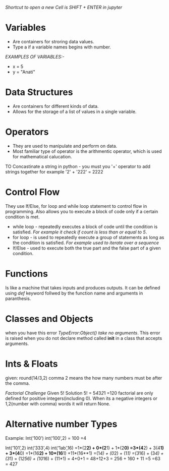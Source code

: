 *Shortcut to open a new Cell is SHIFT + ENTER in jupyter*

# Variables
- Are containers for stroring data values.
- Type a if a variable names begins with number.

*EXAMPLES OF VARIABLES:-*
- x = 5
- y = "Anati"


# Data Structures
- Are containers for different kinds of data. 
- Allows for the storage of a list of values in a single variable.

# Operators
- They are used to manipulate and perform on data.
- Most familiar type of operator is the arithmentic operator, which is used for mathematical calucation.

TO Concastinate a string in python - you must you '+' operator to add strings together for example '2' + '222' = 2222

# Control Flow
They use If/Else, for loop and while loop statement to control flow in programming. Also allows you to execute a block of code only if a certain condition is met.
- while loop - repeatedly executes a block of code until the condition is satisfied. *For example it check if count is less than or equal to 5*.
- for loop -  is used to repeatedly execute a group of statements as long as the condition is satisfied. *For example used to iterate over a sequence*
- If/Else -  used to execute both the true part and the false part of a given condition. 

# Functions
Is like a machine that  takes inputs and produces outputs. It can be defined using *def* keyword follwed by the function name and arguments in paranthesis.

# Classes and Objects
when you have this error *TypeError:Object() take no arguments*. This error is raised when you do not declare method called __init__ in a class that accepts arguments.


# Ints & Floats
given:  round(14/3,2) comma 2 means the how many numbers must be after the comma.

*Factorial Challenge*
Given 5!
Solution 
5! = 5*4*3*2*1 =120
factorial are only defined for positive integers(including 0). When its a negative integers or 1,2(number with comma) words it will return None.

# Alternative number Types
Example:
Int(‘100’)		  	int(‘100’,2)
= 100				      =4
 
Int(‘101’,2)		                        		int(‘333’,4)		                              		int(‘1ab’,16)
=1*(2**2) + 0*(2**1) + 1*(2**0)            	=3*(4**2) + 3(4**1) + 3*(4**0)	                	=1*(16**2) + 10*(16**1) +11*(16**1)
=(1*4) + (0*2) + (1*1)			                =(3*16) + (3*4) + (3*1)		                       	= (1*256) + (10*16) + (11*1)
= 4+0+1			                              	= 48+12+3			                                   	= 256 + 160 + 11
=5				                                	=63                                               = 427




